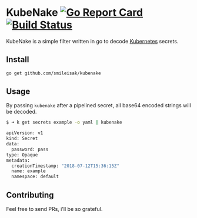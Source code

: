 # KubeNake [![Go Report Card](https://goreportcard.com/badge/github.com/smileisak/kubenake)](https://goreportcard.com/report/github.com/smileisak/kubenake) [![Build Status](https://travis-ci.org/smileisak/kubenake.svg?branch=master)](https://travis-ci.org/smileisak/kubenake)

KubeNake is a simple filter written in go to decode [Kubernetes](https://kubernetes.io) secrets.

## Install

```bash
go get github.com/smileisak/kubenake
```

## Usage

By passing `kubenake` after a pipelined secret, all base64 encoded strings will be decoded.

```bash
$ ➜ k get secrets example -o yaml | kubenake

apiVersion: v1
kind: Secret
data:
  password: pass
type: Opaque
metadata:
  creationTimestamp: "2018-07-12T15:36:15Z"
  name: example
  namespace: default
```

## Contributing

Feel free to send PRs, i'll be so grateful.
